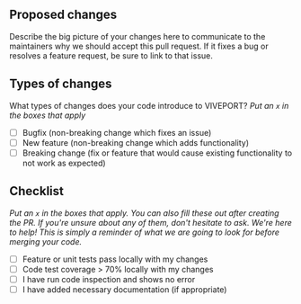 ## Proposed changes
 
Describe the big picture of your changes here to communicate to the maintainers why we should accept this pull request. If it fixes a bug or resolves a feature request, be sure to link to that issue.
 
## Types of changes
 
What types of changes does your code introduce to VIVEPORT?
_Put an `x` in the boxes that apply_
 
- [ ] Bugfix (non-breaking change which fixes an issue)
- [ ] New feature (non-breaking change which adds functionality)
- [ ] Breaking change (fix or feature that would cause existing functionality to not work as expected)
 
## Checklist
 
_Put an `x` in the boxes that apply. You can also fill these out after creating the PR. If you're unsure about any of them, don't hesitate to ask. We're here to help! This is simply a reminder of what we are going to look for before merging your code._
 

- [ ] Feature or unit tests pass locally with my changes
- [ ] Code test coverage > 70% locally with my changes
- [ ] I have run code inspection and shows no error
- [ ] I have added necessary documentation (if appropriate)